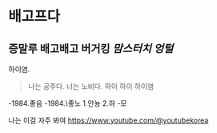 # 배고프다
## 증말루 배고배고 **버거킹** *맘스터치* ***엉털***

하이염.  

>나는 공주다.
>너는 노비다.
>하이
>하이
>하이염

-1984.좋음
-1984.\좋노
1.안뇽
2.하
-모

나는 이걸 자주 봐여 <https://www.youtube.com/@youtubekorea>
